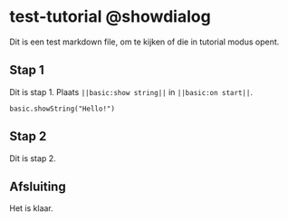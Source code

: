 # test-tutorial @showdialog
Dit is een test markdown file, om te kijken of die in tutorial modus opent.

## Stap 1
Dit is stap 1. Plaats ``||basic:show string||`` in ``||basic:on start||``.

```blocks
basic.showString("Hello!")
```

## Stap 2
Dit is stap 2.

## Afsluiting
Het is klaar.
